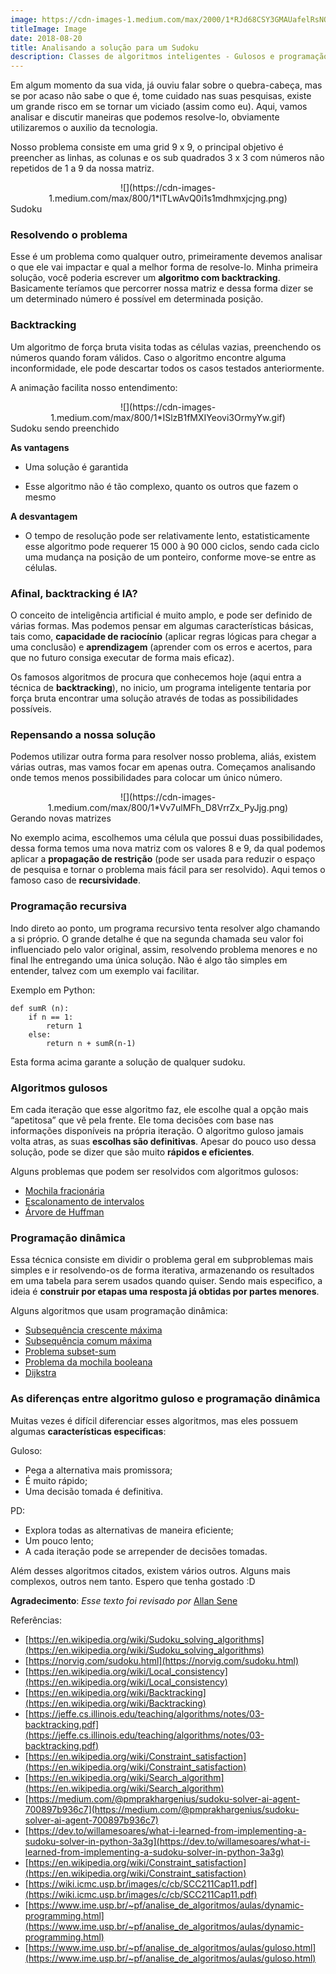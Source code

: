 ```yaml
---
image: https://cdn-images-1.medium.com/max/2000/1*RJd68CSY3GMAUafelRsNOw.jpeg
titleImage: Image
date: 2018-08-20
title: Analisando a solução para um Sudoku
description: Classes de algoritmos inteligentes - Gulosos e programação dinâmica
---
```


Em algum momento da sua vida, já ouviu falar sobre o quebra-cabeça, mas se por
acaso não sabe o que é, tome cuidado nas suas pesquisas, existe um grande risco
em se tornar um viciado (assim como eu). Aqui, vamos analisar e discutir
maneiras que podemos resolve-lo, obviamente utilizaremos o auxilio da
tecnologia.

Nosso problema consiste em uma grid 9 x 9, o principal objetivo é preencher as
linhas, as colunas e os sub quadrados 3 x 3 com números não repetidos de 1 a 9
da nossa matriz.

<div style="text-align: center">
![](https://cdn-images-1.medium.com/max/800/1*lTLwAvQ0i1s1mdhmxjcjng.png)
</div>
<span class="figcaption_hack">Sudoku</span>

### Resolvendo o problema

Esse é um problema como qualquer outro, primeiramente devemos analisar o que ele
vai impactar e qual a melhor forma de resolve-lo. Minha primeira solução, você
poderia escrever um **algoritmo com backtracking**. Basicamente teríamos que
percorrer nossa matriz e dessa forma dizer se um determinado número é possível
em determinada posição.

### Backtracking

Um algoritmo de força bruta visita todas as células vazias, preenchendo os
números quando foram válidos. Caso o algoritmo encontre alguma inconformidade,
ele pode descartar todos os casos testados anteriormente.

A animação facilita nosso entendimento:
<div style="text-align: center">
![](https://cdn-images-1.medium.com/max/800/1*ISlzB1fMXIYeovi3OrmyYw.gif)
</div>
<span class="figcaption_hack">Sudoku sendo preenchido</span>

**As vantagens**

* Uma solução é garantida

* Esse algoritmo não é tão complexo, quanto os outros que fazem o mesmo

**A desvantagem**

* O tempo de resolução pode ser relativamente lento, estatisticamente esse
algoritmo pode requerer 15 000 à 90 000 ciclos, sendo cada ciclo uma mudança na
posição de um ponteiro, conforme move-se entre as células.


### Afinal, backtracking é IA?

O conceito de inteligência artificial é muito amplo, e pode ser definido de
várias formas. Mas podemos pensar em algumas características básicas, tais como,
**capacidade de raciocínio** (aplicar regras lógicas para chegar a uma
conclusão) e **aprendizagem** (aprender com os erros e acertos, para que no
futuro consiga executar de forma mais eficaz).

Os famosos algoritmos de procura que conhecemos hoje (aqui entra a técnica de
**backtracking**), no inicio, um programa inteligente tentaria por força bruta
encontrar uma solução através de todas as possibilidades possíveis. 


### Repensando a nossa solução

Podemos utilizar outra forma para resolver nosso problema, aliás, existem várias
outras, mas vamos focar em apenas outra. Começamos analisando onde temos menos
possibilidades para colocar um único número.
<div style="text-align: center">
![](https://cdn-images-1.medium.com/max/800/1*Vv7ulMFh_D8VrrZx_PyJjg.png)
</div>
<span class="figcaption_hack">Gerando novas matrizes</span>

No exemplo acima, escolhemos uma célula que possui duas possibilidades, dessa
forma temos uma nova matriz com os valores 8 e 9, da qual podemos aplicar a
**propagação de restrição** (pode ser usada para reduzir o espaço de pesquisa e
tornar o problema mais fácil para ser resolvido). Aqui temos o famoso caso de
**recursividade**.

### Programação recursiva

Indo direto ao ponto, um programa recursivo tenta resolver algo chamando a si
próprio. O grande detalhe é que na segunda chamada seu valor foi influenciado
pelo valor original, assim, resolvendo problema menores e no final lhe
entregando uma única solução. Não é algo tão simples em entender, talvez com um
exemplo vai facilitar.

Exemplo em Python:

```
def sumR (n):
    if n == 1:
        return 1
    else:
        return n + sumR(n-1)
```

Esta forma acima garante a solução de qualquer sudoku. 

### Algoritmos gulosos

Em cada iteração que esse algoritmo faz, ele escolhe qual a opção mais
“apetitosa” que vê pela frente. Ele toma decisões com base nas informações
disponíveis na própria iteração. O algoritmo guloso jamais volta atras, as suas
**escolhas são definitivas**. Apesar do pouco uso dessa solução, pode se dizer
que são muito **rápidos e eficientes**.

Alguns problemas que podem ser resolvidos com algoritmos gulosos:

* [Mochila
fracionária](https://www.ime.usp.br/~pf/analise_de_algoritmos/aulas/mochila-frac.html)
* [Escalonamento de
intervalos](https://www.ime.usp.br/~pf/analise_de_algoritmos/aulas/intervalos.html)
* [Árvore de
Huffman](https://www.ime.usp.br/~pf/analise_de_algoritmos/aulas/huffman.html)


### Programação dinâmica

Essa técnica consiste em dividir o problema geral em subproblemas mais simples e
ir resolvendo-os de forma iterativa, armazenando os resultados em uma tabela
para serem usados quando quiser. Sendo mais especifico, a ideia é **construir
por etapas uma resposta já obtidas por partes menores**. 

Alguns algoritmos que usam programação dinâmica:

* [Subsequência crescente
máxima](https://www.ime.usp.br/~pf/analise_de_algoritmos/aulas/sscm.html#dynprog2)
* [Subsequência comum
máxima](https://www.ime.usp.br/~pf/analise_de_algoritmos/aulas/sscm.html#LCS)
* [Problema
subset-sum](https://www.ime.usp.br/~pf/analise_de_algoritmos/aulas/mochila-subsetsum.html#dynamic-programming)
* [Problema da mochila
booleana](https://www.ime.usp.br/~pf/analise_de_algoritmos/aulas/mochila-bool.html#prog-din)
* [Dijkstra](https://www.ime.usp.br/~pf/analise_de_algoritmos/aulas/dijkstra.html)

### **As diferenças entre algoritmo guloso e programação dinâmica**

Muitas vezes é difícil diferenciar esses algoritmos, mas eles possuem algumas
**características especificas**:

Guloso:

* Pega a alternativa mais promissora;
* É muito rápido;
* Uma decisão tomada é definitiva.

PD:

* Explora todas as alternativas de maneira eficiente;
* Um pouco lento;
* A cada iteração pode se arrepender de decisões tomadas.


Além desses algoritmos citados, existem vários outros. Alguns mais complexos,
outros nem tanto. Espero que tenha gostado :D

**Agradecimento**: *Esse texto foi revisado por* [Allan
Sene](https://www.facebook.com/allan.sene)

Referências:

* [https://en.wikipedia.org/wiki/Sudoku_solving_algorithms](https://en.wikipedia.org/wiki/Sudoku_solving_algorithms)
* [https://norvig.com/sudoku.html](https://norvig.com/sudoku.html)
* [https://en.wikipedia.org/wiki/Local_consistency](https://en.wikipedia.org/wiki/Local_consistency)
* [https://en.wikipedia.org/wiki/Backtracking](https://en.wikipedia.org/wiki/Backtracking)
* [https://jeffe.cs.illinois.edu/teaching/algorithms/notes/03-backtracking.pdf](https://jeffe.cs.illinois.edu/teaching/algorithms/notes/03-backtracking.pdf)
* [https://en.wikipedia.org/wiki/Constraint_satisfaction](https://en.wikipedia.org/wiki/Constraint_satisfaction)
* [https://en.wikipedia.org/wiki/Search_algorithm](https://en.wikipedia.org/wiki/Search_algorithm)
* [https://medium.com/@pmprakhargenius/sudoku-solver-ai-agent-700897b936c7](https://medium.com/@pmprakhargenius/sudoku-solver-ai-agent-700897b936c7)
* [https://dev.to/willamesoares/what-i-learned-from-implementing-a-sudoku-solver-in-python-3a3g](https://dev.to/willamesoares/what-i-learned-from-implementing-a-sudoku-solver-in-python-3a3g)
* [https://en.wikipedia.org/wiki/Constraint_satisfaction](https://en.wikipedia.org/wiki/Constraint_satisfaction)
* [https://wiki.icmc.usp.br/images/c/cb/SCC211Cap11.pdf](https://wiki.icmc.usp.br/images/c/cb/SCC211Cap11.pdf)
* [https://www.ime.usp.br/~pf/analise_de_algoritmos/aulas/dynamic-programming.html](https://www.ime.usp.br/~pf/analise_de_algoritmos/aulas/dynamic-programming.html)
* [https://www.ime.usp.br/~pf/analise_de_algoritmos/aulas/guloso.html](https://www.ime.usp.br/~pf/analise_de_algoritmos/aulas/guloso.html)
